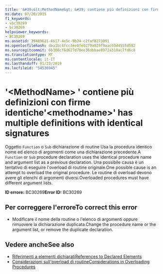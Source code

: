 ```yaml
---
title: '&#39;&lt;MethodName&gt; &#39; contiene più definizioni con firme identiche'
ms.date: 07/20/2015
f1_keywords:
- vbc30269
- bc30269
helpviewer_keywords:
- BC30269
ms.assetid: 39489621-6617-4e5c-9b24-c2faf8273891
ms.openlocfilehash: daa1bc4fcc3ee0fe0279a029f9aac03d4555d582
ms.sourcegitcommit: 6b308cf6d627d78ee36dbbae8972a310ac7fd6c8
ms.translationtype: MT
ms.contentlocale: it-IT
ms.lasthandoff: 01/23/2019
ms.locfileid: "54536945"
---
```

# <a name="39ltmethodnamegt39-has-multiple-definitions-with-identical-signatures"></a><span data-ttu-id="f6d93-102">&#39;&lt;MethodName&gt; &#39; contiene più definizioni con firme identiche</span><span class="sxs-lookup"><span data-stu-id="f6d93-102">&#39;&lt;methodname&gt;&#39; has multiple definitions with identical signatures</span></span>
<span data-ttu-id="f6d93-103">Oggetto `Function` o `Sub` dichiarazione di routine Usa la procedura identico nome ed elenco di argomenti come una dichiarazione precedente.</span><span class="sxs-lookup"><span data-stu-id="f6d93-103">A `Function` or `Sub` procedure declaration uses the identical procedure name and argument list as a previous declaration.</span></span> <span data-ttu-id="f6d93-104">Una possibile causa è un tentativo di eseguire l'overload di routine originale.</span><span class="sxs-lookup"><span data-stu-id="f6d93-104">One possible cause is an attempt to overload the original procedure.</span></span> <span data-ttu-id="f6d93-105">Le routine di overload devono avere gli elenchi di argomenti diversi.</span><span class="sxs-lookup"><span data-stu-id="f6d93-105">Overloaded procedures must have different argument lists.</span></span>  
  
 <span data-ttu-id="f6d93-106">**ID errore:** BC30269</span><span class="sxs-lookup"><span data-stu-id="f6d93-106">**Error ID:** BC30269</span></span>  
  
## <a name="to-correct-this-error"></a><span data-ttu-id="f6d93-107">Per correggere l'errore</span><span class="sxs-lookup"><span data-stu-id="f6d93-107">To correct this error</span></span>  
  
-   <span data-ttu-id="f6d93-108">Modificare il nome della routine o l'elenco di argomenti oppure rimuovere la dichiarazione duplicata.</span><span class="sxs-lookup"><span data-stu-id="f6d93-108">Change the procedure name or the argument list, or remove the duplicate declaration.</span></span>  
  
## <a name="see-also"></a><span data-ttu-id="f6d93-109">Vedere anche</span><span class="sxs-lookup"><span data-stu-id="f6d93-109">See also</span></span>
- [<span data-ttu-id="f6d93-110">Riferimenti a elementi dichiarati</span><span class="sxs-lookup"><span data-stu-id="f6d93-110">References to Declared Elements</span></span>](../../../visual-basic/programming-guide/language-features/declared-elements/references-to-declared-elements.md)
- [<span data-ttu-id="f6d93-111">Considerazioni sull'overload di routine</span><span class="sxs-lookup"><span data-stu-id="f6d93-111">Considerations in Overloading Procedures</span></span>](../../../visual-basic/programming-guide/language-features/procedures/considerations-in-overloading-procedures.md)
